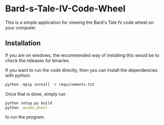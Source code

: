# Bard-s-Tale-IV-Code-Wheel

This is a simple application for viewing the Bard's Tale IV code wheel on your computer.

## Installation

If you are on windows, the recommended way of installing this would be to check the releases for binaries.

If you want to run the code directly, then you can install the dependencies with python:
```python
python -mpip install -r requirements.txt
```

Once that is done, simply run
```bash
python setup.py build
python -mcode_wheel
```
to run the program.
